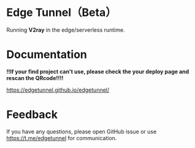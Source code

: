 # Edge Tunnel（Beta）

Running **V2ray** in the edge/serverless runtime.

# Documentation

**!!If your find project can't use, please check the your deploy page and rescan the QRcode!!!!**

https://edgetunnel.github.io/edgetunnel/

# Feedback

If you have any questions, please open GitHub issue or use https://t.me/edgetunnel for communication.

